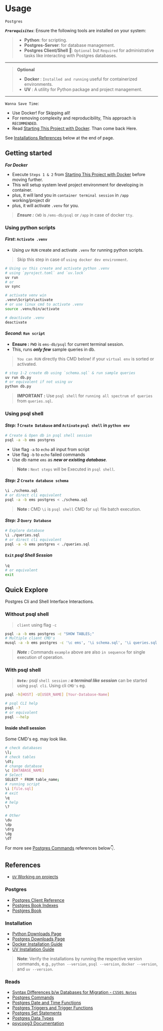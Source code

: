 # Usage

`Postgres`

***`Prerequisites`***:
Ensure the following tools are installed on your system:

>- **Python**: for scripting.
>- **Postgres-Server**: for database management.
>- **Postgres Client/Shell** 🌟: `Optional` but `Required` for administrative tasks like interacting with Postgres databases.

---
> **Optional**
>
>- **Docker** : `Installed and running` useful for containerized environments.
>- **UV** : A utility for Python package and project management.

---
`Wanna Save Time`:

- Use Docker! For Skipping all!
- For removing complexity and reproducibility, This approach is `RECOMMENDED`.
- Read [Starting This Project with Docker](README.Docker.md). Than come back Here.

See [Installations References](#installation) below at the end of page.

## Getting started

***For Docker***

- Execute `Steps 1 & 2` from [Starting This Project with Docker](README.Docker.md#step-1) before moving further.
- This will setup system level project environment for developing in container.
- plus, it will land you in `container terminal session` in `/app` working/project dir
- plus, it will activate `.venv` for you.

> ***Ensure :*** `CWD` is `/ems-db/psql` or `/app` in case of docker `tty`.

### Using python scripts

#### ***First***: `Activate .venv`

- Using uv `RUN` create and activate `.venv` for running python scripts.

> Skip this step in case of `using docker dev environment`.  

```sh
# Using uv this create and activate python .venv
# using `pyroject.toml` and `uv.lock`
uv run
# or 
uv sync

# activate venv win
.venv\Scripts\activate
# or use linux cmd to activate .venv
source .venv/bin/activate

# deactivate .venv
deactivate
```

#### ***Second***: `Run script`

- **Ensure :** `PWD` is `ems-db/psql` for current terminal session.
- This, runs ***only few*** sample queries in db.

> `You can RUN` directly this CMD below! if your `virtual env` is sorted or activated.

```py
# step 1-2 create db using `schema.sql` & run sample queries
uv run db.py
# or equivalent if not using uv
python db.py
```

> **IMPORTANT :** Use `psql shell` for `running all spectrum of queries` from `queries.sql`.

### Using psql shell

#### ***Step: 1*** `Create Database` and `Activate` `psql shell` in `python env`

```sh
# Create & Open db in psql shell session
psql -a -b ems postgres
```

- Use flag `-a` to `echo` all input from script
- Use flag `-b` to `echo` failed commands
- Use db name `ems` as ***new or existing database***.

> **Note :** `Next steps` will be Executed in `psql shell`.

#### ***Step: 2*** `Create database schema`

```sh title="psql shell"
\i ./schema.sql
# or direct cli equivalent
psql -a -b ems postgres < ./schema.sql
```

> **Note :** CMD `\i` is `psql shell` CMD for `sql` file batch execution.

#### ***Step: 3*** `Query Database`

```sh title="psql shell"
# Explore database
\i ./queries.sql
# or direct cli equivalent
psql -a -b ems postgres < ./queries.sql
```

#### `Exit` ***psql Shell Session***

```sh title="psql shell"
\q
# or equivalent
exit
```

## Quick Explore

Postgres Cli and Shell Interface Interactions.

### Without psql shell

> `client` using flag `-c`

```sh
psql -a -b ems postgres -c "SHOW TABLES;"
# Multiple client CMD's
musql -a -b ems postgres -c '\c ems', '\i schema.sql', '\i queries.sql', '\l', '\dt', 'SELECT * FROM `students`', '\q'
```

> ***Note :*** Commands `example` above are also `in sequence` for single execution of operation.

### With psql shell

> ***`Note:`*** psql `shell session` ***: a terminal like session*** can be started using `psql cli`. Using cli `CMD's` eg.

```sh title="psql-shell"
psql -h[HOST] -U[USER_NAME] [Your-Database-Name]
```

```sh title="psql-cli-help"
# psql CLI help
psql -?
# or equivalent
psql --help
```

#### Inside shell session

Some CMD's eg. may look like.

```sh title="psql-shell"
# check databases
\l;
# check tables
\dt;
# change database
\c [DATABASE_NAME]
# Select
SELECT * FROM table_name;
# running script
\i [file.sql]
# exit
\q
# help
\?

# Other 
\du
\dp
\drg
\dg
\dT
```

For more see [Postgres Commands](#postgres) references below👇.

## References

- [`UV` Working on projects](https://docs.astral.sh/uv/guides/projects/)

### Postgres

- [Postgres Client Reference](https://www.postgresql.org/docs/17/reference-client.html)
- [Postgres Book Indexes](https://www.postgresql.org/docs/17/bookindex.html)
- [Postgres Book](https://www.postgresql.org/docs/current/index.html)

### Installation

- [Python Downloads Page](https://www.python.org/downloads/)
- [Postgres Downloads Page](https://www.postgresql.org/download/)
- [Docker Installation Guide](https://docs.docker.com/get-docker/)
- [UV Installation Guide](https://docs.astral.sh/uv/getting-started/installation/)

> **Note**: Verify the installations by running the respective version commands, e.g., `python --version`, `psql --version`, `docker --version`, and `uv --version`.

### Reads

- [Syntax Differences b/w Databases for Migration - `CS50S Notes`](https://cs50.harvard.edu/sql/2024/notes/6/#postgresql)
- [Postgres Commands](https://www.postgresql.org/docs/current/sql-commands.html)
- [Postgres Date and Time Functions](https://www.postgresql.org/docs/17/functions-datetime.html)
- [Postgres Triggers and Trigger Functions](https://www.postgresql.org/docs/17/plpgsql-trigger.html)
- [Postgres Set Statements](https://www.postgresql.org/docs/current/sql-set.html)
- [Postgres Data Types](https://www.postgresql.org/docs/current/datatype.html)
- [psycopg3 Documentation](https://www.psycopg.org/psycopg3/docs/basic/usage.html)
